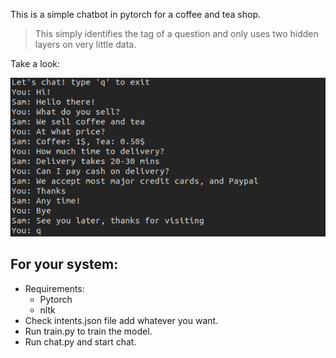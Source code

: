 This is a simple chatbot in pytorch for a coffee and tea shop.

> This simply identifies the tag of a question and only uses two hidden layers on very little data.

Take a look:

![](chatbot.png)

## For your system:

- Requirements:
    - Pytorch
    - nltk
- Check intents.json file add whatever you want.
- Run train.py to train the model.
- Run chat.py and start chat.